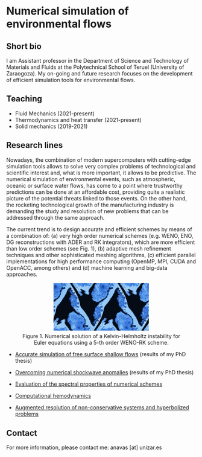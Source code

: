 

# Numerical simulation of environmental flows


## Short bio

I am Assistant professor in the Department of Science and Technology of Materials and Fluids at the Polytechnical School of Teruel (University of Zaraogoza). My on-going and future research focuses on the development of efficient simulation tools for environmental flows.   


## Teaching

- Fluid Mechanics (2021-present)
- Thermodynamics and heat transfer (2021-present)
- Solid mechanics (2019-2021)

## Research lines

Nowadays, the combination of modern supercomputers with cutting-edge simulation tools allows to solve very complex problems of technological and scientific interest and, what is more important, it allows to be predictive. The numerical simulation of environmental events, such as atmospheric, oceanic or surface water flows, has come to a point where trustworthy predictions can be done at an affordable cost, providing quite a realistic picture of the potential threats linked to those events. On the other hand, the rocketing technological growth of the manufacturing industry is demanding the study and resolution of new problems that can be addressed through the same approach.

The current trend is to design accurate and efficient schemes by means of a combination of: (a) very high order numerical schemes (e.g. WENO, ENO, DG reconstructions with ADER and RK integrators), which are more efficient than low order schemes (see Fig. 1), (b) adaptive mesh refinement techniques and other sophisticated meshing algorithms, (c) efficient parallel implementations for high performance computing (OpenMP, MPI, CUDA and OpenACC, among others) and (d) machine learning and big-data approaches. 

<figure style="text-align: center;">
  <img src="github_site/kh1.png" width="60%" alt="my alt text"/>
  <figcaption>Figure 1. Numerical solution of a Kelvin-Helmholtz instability for Euler equations using a 5-th order WENO-RK scheme.</figcaption>
</figure>



- [Accurate simulation of free surface shallow flows](swe_thesis.md) (results of my PhD thesis)

- [Overcoming numerical shockwave anomalies](anomalies.md) (results of my PhD thesis)

- [Evaluation of the spectral properties of numerical schemes](test.md)

- [Computational hemodynamics](hemodynamics.md)

- [Augmented resolution of non-conservative systems and hyperbolized problems](test.md)


## Contact

For more information, please contact me: anavas [at] unizar.es

